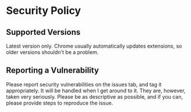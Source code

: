 # Security Policy

## Supported Versions

Latest version only. Chrome usually automatically updates extensions, so older versions shouldn't be a problem.

## Reporting a Vulnerability

Please report security vulnerabilities on the issues tab, and tag it appropriately. It will be handled when I get around to it. They are, however, taken very seriously. Please be as descriptive as possible, and if you can, please provide steps to reproduce the issue.
